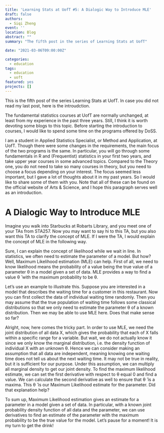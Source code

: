 ```yaml
---
title: 'Learning Stats at UofT #5: A Dialogic Way to Introduce MLE'
draft: false
authors: 
  - Siqi Zheng
event: ''
location: Blog
abstract: ""
summary: "The fifth post in the series of Learning Stats at UofT"

date: "2021-03-06T09:00:00Z"

categories:
  - education
tags:
  - education
  - uoft
featured: yes
projects: []
---
```


This is the fifth post of the series Learning Stats at UofT. In case you did not read my last post, here is the introudction.

The fundamental statistics courses at UofT are normally unchanged, at least from my experience in the past three years. Still, I think it is worth devoting some blogs to this topic. Before starting the introduction to courses, I would like to spend some time on the programs offered by DoSS.

I am a student in Applied Statistics Specialist, or Method and Application, at UofT. Though there were some changes in the requirements, the main focus of the two programs is the same. In particular, you will go through some fundamentals in R and (Frequentist) statistics in your first two years, and take upper year courses in some advanced topics. Compared to the Theory one, you do not need to take so many courses in theory, but you need to choose a focus depending on your interest. The focus seemed less important, but I gave a lot of thoughts about it in my past years. So I would like to share some of them with you. Note that all of these can be found on the official website of Arts & Science, and I hope this paragraph serves well as an introduction.

# A Dialogic Way to Introduce MLE

Imagine you walk into Starbucks at Robarts Library, and you meet one of your TAs from STA257. Now you may want to say hi to this TA, but you also want this TA to clarify the concept of MLE. If I were the TA, I would explain the concept of MLE in the following way.

Sure, I can explain the concept of likelihood while we wait in line. In statistics, we often need to estimate the parameter of a model. But how? Well, Maximum Likelihood estimation (MLE) can help. First of all, we need to know likelihood means the probability of a value being the true value of a parameter θ in a model given a set of data. MLE provides a way to find a value θ ̂ with the maximum probability to be θ.

Let’s use an example to illustrate this. Suppose you are interested in a model that describes the waiting time for a customer in this restaurant. Now you can first collect the data of individual waiting time randomly. Then you may assume that the true population of waiting time follows some classical distributions so that we only need to estimate the parameter θ of a known distribution. Then we may be able to use MLE here. Does that make sense so far? 

Alright, now, here comes the tricky part. In order to use MLE, we need the joint distribution of all data X, which gives the probability that each of X falls within a specific range for a variable. But wait, we do not actually know it since we only know the marginal distribution, i.e. the density function of individual X with an unknown θ. Hence we can consider making an assumption that all data are independent, meaning knowing one waiting time does not tell us about the next waiting time. It may not be true in reality, but it is sufficient for our purpose. Under this assumption, we can multiply all marginal density to get our joint density. To find the maximum likelihood estimate, we can set the first derivative with respect to θ equal 0 and find a value. We can calculate the second derivative as well to ensure that θ ̂ is a maxima. This θ ̂ is our Maximum Likelihood estimate for the parameter. Did that explanation help?   

To sum up, Maximum Likelihood estimation gives an estimate for a parameter in a model given a set of data. In particular, with a known joint probability density function of all data and the parameter, we can use derivatives to find an estimate of the parameter with the maximum probability to be the true value for the model. Let’s pause for a moment! It is my turn to get the drink!




